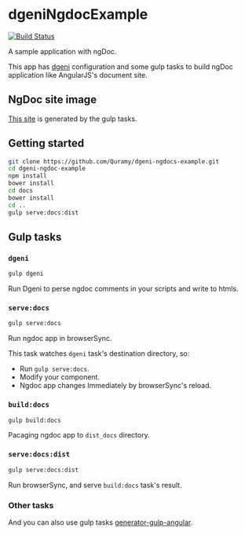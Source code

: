 # dgeniNgdocExample
[![Build Status](https://travis-ci.org/Narr-/dgeni-angular-doc-example.svg)](https://travis-ci.org/Narr-/dgeni-angular-doc-example)

A sample application with ngDoc.

This app has [dgeni](https://github.com/angular/dgeni) configuration and some gulp tasks to build ngDoc application like AngularJS's document site.

## NgDoc site image
[This site](http://quramy.github.io/dgeni-ngdocs-example/index.html) is generated by the gulp tasks.

## Getting started

```sh
git clone https://github.com/Quramy/dgeni-ngdocs-example.git
cd dgeni-ngdoc-example
npm install
bower install
cd docs
bower install
cd ..
gulp serve:docs:dist
```

## Gulp tasks

### `dgeni`

```sh
gulp dgeni
```

Run Dgeni to perse ngdoc comments in your scripts and write to htmls.

### `serve:docs`

```sh
gulp serve:docs
```

Run ngdoc app in browserSync.

This task watches `dgeni` task's destination directory, so:

+ Run `gulp serve:docs`.
+ Modify your component.
+ Ngdoc app changes Immediately by browserSync's reload. 

### `build:docs`

```sh
gulp build:docs
```

Pacaging ngdoc app to `dist_docs` directory.

### `serve:docs:dist`

```sh
gulp serve:docs:dist
```

Run browserSync, and serve `build:docs` task's result.


### Other tasks
And you can also use gulp tasks [generator-gulp-angular](https://github.com/Swiip/generator-gulp-angular).

